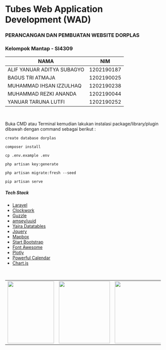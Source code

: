 # Tubes Web Application Development (WAD)

### PERANCANGAN DAN PEMBUATAN WEBSITE DORPLAS

### Kelompok Mantap - SI4309

|  NAMA |  NIM  |
| ------------ | ------------ |
|  ALIF YANUAR ADITYA SUBAGYO |  1202190187  |
|  BAGUS TRI ATMAJA |  1202190025  |
|  MUHAMMAD IHSAN IZZULHAQ |  1202190238  |
|  MUHAMMAD REZKI ANANDA |  1202190044  |
|  YANUAR TARUNA LUTFI |  1202190252  |


<br />

Buka CMD atau Terminal kemudian lakukan instalasi package/library/plugin dibawah dengan command sebagai berikut :

`create database dorplas`

`composer install`

`cp .env.example .env`

`php artisan key:generate`

`php artisan migrate:fresh --seed`

`pip artisan serve`
<br />

##### Tech Stack

- [Laravel](https://laravel.com/ "Laravel")
- [Clockwork](https://github.com/itsgoingd/clockwork "Clockwork")
- [Guzzle](https://docs.guzzlephp.org/en/stable/overview.html "Guzzle")
- [amsey/uuid](https://uuid.ramsey.dev/en/stable/ "amsey/uuid")
- [Yajra Datatables](https://yajrabox.com/docs/laravel-datatables/master/installation "Yajra")
- [Jquery](https://jquery.com/ "Jquery")
- [Mapbox](https://www.mapbox.com/ "Mapbox")
- [Start Bootstrap](https://startbootstrap.com/ "Start Bootstrap")
- [Font Awesome](https://fontawesome.com/ "Font Awesome")
- [Plotly](https://plotly.com/ "Plotly")
- [Powerful Calendar](https://www.jqueryscript.net/time-clock/powerful-calendar.html "Powerful Calendar")
- [Chart.js](https://www.chartjs.org/ "Chart.js")

<br />

<table>
  <tr>
    <td><img src="https://raw.githubusercontent.com/newbiexpert/WAD-DORPLAS-MANTAP/master/contributor/1202190187_Alif%20Yanuar%20Aditya%20Subagyo.jpeg?token=GHSAT0AAAAAABL4C545PR33A7N4HADNIG4IYPI2ULQ" width="150px" height="200px" style="object-fit: cover;"></td>
	    <td><img src="https://raw.githubusercontent.com/newbiexpert/WAD-DORPLAS-MANTAP/master/contributor/1202190025_Bagus%20Tri%20Atmaja.jpeg?token=GHSAT0AAAAAABL4C545VZ5JQYXR5FASRID6YPI2Y6Q" width="165px" height="200px" style="object-fit: cover;"></td>
		    <td><img src="https://raw.githubusercontent.com/newbiexpert/WAD-DORPLAS-MANTAP/master/contributor/1202190238_Muhammad%20Ihsan%20Izzulhaq.jpeg?token=GHSAT0AAAAAABL4C545CJKKUC2FWK5GMIAMYPI2ZMA" width="165px" height="200px" style="object-fit: cover;"></td>
			    <td><img src="https://raw.githubusercontent.com/newbiexpert/WAD-DORPLAS-MANTAP/master/contributor/1202190044_Muhammad%20Rezki%20Ananda.png?token=GHSAT0AAAAAABL4C545ZZCHGJLCBVEEYRSSYPI2ZUQ" width="165px" height="200px" style="object-fit: cover;"></td>
				    <td><img src="https://raw.githubusercontent.com/newbiexpert/WAD-DORPLAS-MANTAP/master/contributor/1202190252_Yanuar%20Taruna%20Lutfi.jpeg?token=GHSAT0AAAAAABL4C545AEHY3CYQVCT2N7BGYPI2Z4A" width="165px" height="200px" style="object-fit: cover;"></td>


 </table>


